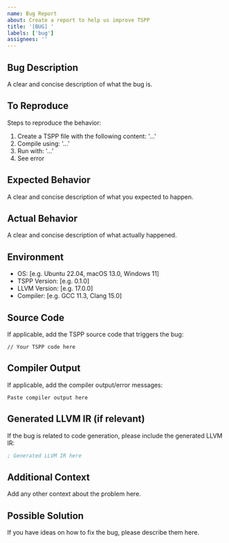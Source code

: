 ```yaml
---
name: Bug Report
about: Create a report to help us improve TSPP
title: '[BUG] '
labels: ['bug']
assignees: ''
---
```


## Bug Description
A clear and concise description of what the bug is.

## To Reproduce
Steps to reproduce the behavior:
1. Create a TSPP file with the following content: '...'
2. Compile using: '...'
3. Run with: '...'
4. See error

## Expected Behavior
A clear and concise description of what you expected to happen.

## Actual Behavior
A clear and concise description of what actually happened.

## Environment
- OS: [e.g. Ubuntu 22.04, macOS 13.0, Windows 11]
- TSPP Version: [e.g. 0.1.0]
- LLVM Version: [e.g. 17.0.0]
- Compiler: [e.g. GCC 11.3, Clang 15.0]

## Source Code
If applicable, add the TSPP source code that triggers the bug:

```tspp
// Your TSPP code here
```

## Compiler Output
If applicable, add the compiler output/error messages:

```
Paste compiler output here
```

## Generated LLVM IR (if relevant)
If the bug is related to code generation, please include the generated LLVM IR:

```llvm
; Generated LLVM IR here
```

## Additional Context
Add any other context about the problem here.

## Possible Solution
If you have ideas on how to fix the bug, please describe them here.